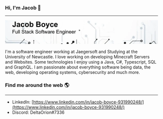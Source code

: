 ### Hi, I'm Jacob 👋

---

![Introduction Hero](./Github-Background-image.PNG)

I'm a software engineer working at Jaegersoft and Studying at the University of Newcastle. I love working on developing Minecraft Servers and Websites. Some technologies I enjoy using a Java, C#, Typescript, SQL and GraphQL. I am passionate about everything software being data, the web, developing operating systems, cybersecurity and much more. 

### Find me around the web 🌎

---

- LinkedIn: [https://www.linkedin.com/in/jacob-boyce-931990248/](https://www.linkedin.com/in/jacob-boyce-931990248/)
- Discord: DeltaOrion#7336
